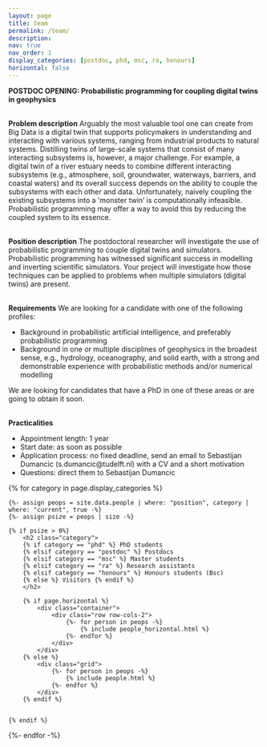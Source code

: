 ```yaml
---
layout: page
title: team
permalink: /team/
description: 
nav: true
nav_order: 1
display_categories: [postdoc, phd, msc, ra, honours]
horizontal: false
---
```


<div class="alert alert-primary" role="alert">
  <strong> POSTDOC OPENING: Probabilistic programming for coupling digital twins in geophysics</strong> <br><br>

  <strong>Problem description</strong>
  Arguably the most valuable tool one can create from Big Data is a digital twin that supports policymakers in understanding and interacting with various systems, ranging from industrial products to natural systems. Distilling twins of large-scale systems that consist of many interacting subsystems is, however, a major challenge. For example, a digital twin of a river estuary needs to combine different interacting subsystems (e.g., atmosphere, soil, groundwater, waterways, barriers, and coastal waters) and its overall success depends on the ability to couple the subsystems with each other and data. Unfortunately, naively coupling the existing subsystems into a ‘monster twin’ is computationally infeasible. Probabilistic programming may offer a way to avoid this by reducing the coupled system to its essence. <br><br>

  <strong>Position description</strong>
  The postdoctoral researcher will investigate the use of probabilistic programming to couple digital twins and simulators. Probabilistic programming has witnessed significant success in modelling and inverting scientific simulators. Your project will investigate how those techniques can be applied to problems when multiple simulators (digital twins) are present. <br><br>

 <strong>Requirements</strong>
We are looking for a candidate with one of the following profiles:
<ul>
    <li>Background in probabilistic artificial intelligence, and preferably probabilistic programming</li>
    <li>Background in one or multiple disciplines of geophysics in the broadest sense, e.g., hydrology, oceanography, and solid earth, with a strong and demonstrable experience with probabilistic methods and/or numerical modelling</li>
</ul>
We are looking for candidates that have a PhD in one of these areas or are going to obtain it soon. <br><br>

<strong>Practicalities</strong>
<ul>
    <li>Appointment length: 1 year</li>
    <li>Start date: as soon as possible</li>
    <li>Application process: no fixed deadline, send an email to Sebastijan Dumancic (s.dumancic@tudelft.nl) with a CV and a short motivation</li>
    <li>Questions: direct them to Sebastijan Dumancic</li>
</ul>
</div>


<!-- pages/team.md -->
<div class="projects">

  <!-- Display categorized projects -->
  {% for category in page.display_categories %}

    {%- assign peops = site.data.people | where: "position", category | where: "current", true -%}
    {%- assign psize = peops | size -%}

    {% if psize > 0%}
        <h2 class="category">
        {% if category == "phd" %} PhD students 
        {% elsif category == "postdoc" %} Postdocs 
        {% elsif category == "msc" %} Master students 
        {% elsif category == "ra" %} Research assistants 
        {% elsif category == "honours" %} Honours students (Bsc) 
        {% else %} Visitors {% endif %} 
        </h2>

        {% if page.horizontal %}
            <div class="container">
                <div class="row row-cols-2">
                    {%- for person in peops -%}
                        {% include people_horizontal.html %}
                    {%- endfor %}
                </div>
            </div>
        {% else %}
            <div class="grid">
                {%- for person in peops -%}
                    {% include people.html %}
                {%- endfor %}
            </div>
        {% endif %}

        
    {% endif %}

  {%- endfor -%}

</div>